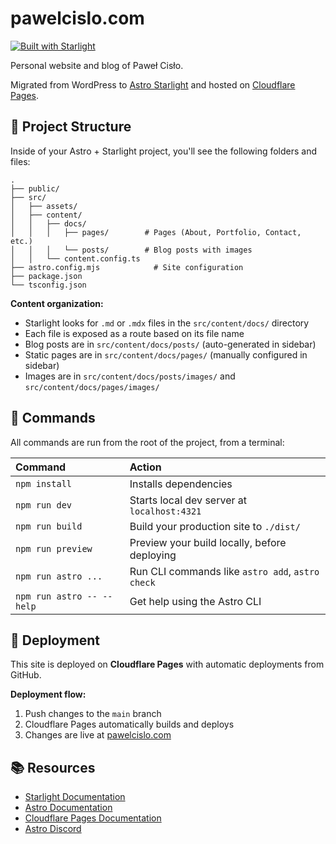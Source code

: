 # pawelcislo.com

[![Built with Starlight](https://astro.badg.es/v2/built-with-starlight/tiny.svg)](https://starlight.astro.build)

Personal website and blog of Paweł Cisło.

Migrated from WordPress to [Astro Starlight](https://starlight.astro.build/) and hosted on [Cloudflare Pages](https://pages.cloudflare.com/).

## 🚀 Project Structure

Inside of your Astro + Starlight project, you'll see the following folders and files:

```text
.
├── public/
├── src/
│   ├── assets/
│   ├── content/
│   │   ├── docs/
│   │   │   ├── pages/        # Pages (About, Portfolio, Contact, etc.)
│   │   │   └── posts/        # Blog posts with images
│   │   └── content.config.ts
├── astro.config.mjs            # Site configuration
├── package.json
└── tsconfig.json
```

**Content organization:**

- Starlight looks for `.md` or `.mdx` files in the `src/content/docs/` directory
- Each file is exposed as a route based on its file name
- Blog posts are in `src/content/docs/posts/` (auto-generated in sidebar)
- Static pages are in `src/content/docs/pages/` (manually configured in sidebar)
- Images are in `src/content/docs/posts/images/` and `src/content/docs/pages/images/`

## 🧞 Commands

All commands are run from the root of the project, from a terminal:

| Command                   | Action                                           |
| :------------------------ | :----------------------------------------------- |
| `npm install`             | Installs dependencies                            |
| `npm run dev`             | Starts local dev server at `localhost:4321`      |
| `npm run build`           | Build your production site to `./dist/`          |
| `npm run preview`         | Preview your build locally, before deploying     |
| `npm run astro ...`       | Run CLI commands like `astro add`, `astro check` |
| `npm run astro -- --help` | Get help using the Astro CLI                     |

## 🚀 Deployment

This site is deployed on **Cloudflare Pages** with automatic deployments from GitHub.

**Deployment flow:**

1. Push changes to the `main` branch
2. Cloudflare Pages automatically builds and deploys
3. Changes are live at [pawelcislo.com](https://pawelcislo.com)

## 📚 Resources

- [Starlight Documentation](https://starlight.astro.build/)
- [Astro Documentation](https://docs.astro.build)
- [Cloudflare Pages Documentation](https://developers.cloudflare.com/pages/)
- [Astro Discord](https://astro.build/chat)
